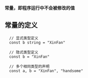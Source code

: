 **常量，即程序运行中不会被修改的值**
## 常量的定义
```
  // 显式类型定义
  const b string = "XinFan"

  // 隐式类型定义
  const b = "XinFan"

  // 多个相同类型的声明
  const a, b = "XinFan", "handsome"
```
